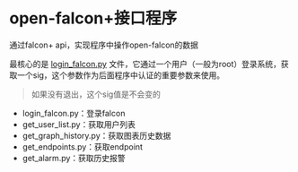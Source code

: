# open-falcon+接口程序

通过falcon+ api，实现程序中操作open-falcon的数据



最核心的是 [login_falcon.py](https://github.com/liyongzhezz/LinuxJourney/blob/master/python%E7%A8%8B%E5%BA%8F%E5%B7%A5%E5%85%B7/open-falcon%E6%8E%A5%E5%8F%A3%E7%A8%8B%E5%BA%8F/%E7%99%BB%E5%BD%95%E7%9B%B8%E5%85%B3.md#%E7%99%BB%E5%BD%95open-falcon) 文件，它通过一个用户（一般为root）登录系统，获取一个sig，这个参数作为后面程序中认证的重要参数来使用。

> 如果没有退出，这个sig值是不会变的



- login_falcon.py：登录falcon
- get_user_list.py：获取用户列表
- get_graph_history.py：获取图表历史数据
- get_endpoints.py：获取endpoint
- get_alarm.py：获取历史报警